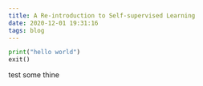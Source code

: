 ```yaml
---
title: A Re-introduction to Self-supervised Learning
date: 2020-12-01 19:31:16
tags: blog
---
```



```python
print("hello world")
exit()
```
test some thine
